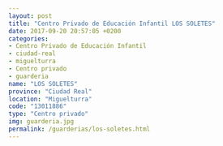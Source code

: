 ```yaml
---
layout: post
title: "Centro Privado de Educación Infantil LOS SOLETES"
date: 2017-09-20 20:57:05 +0200
categories:
- Centro Privado de Educación Infantil
- ciudad-real
- miguelturra
- Centro privado
- guarderia
name: "LOS SOLETES"
province: "Ciudad Real"
location: "Miguelturra"
code: "13011886"
type: "Centro privado"
img: guarderia.jpg
permalink: /guarderias/los-soletes.html
---
```

